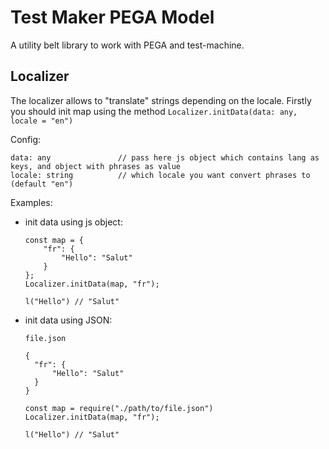 # Test Maker PEGA Model
A utility belt library to work with PEGA and test-machine. 

## Localizer
The localizer allows to "translate" strings depending on the locale. Firstly you should init map using the method `Localizer.initData(data: any, locale = "en")`

Config:
```
data: any               // pass here js object which contains lang as keys, and object with phrases as value
locale: string          // which locale you want convert phrases to (default "en")
```

Examples:

* init data using js object:
  ```
  const map = {
      "fr": {
          "Hello": "Salut"
      }
  };
  Localizer.initData(map, "fr");

  l("Hello") // "Salut"
  ```

* init data using JSON:

  `file.json`
  ```
  {
    "fr": {
        "Hello": "Salut"
    }
  }
  ```

  ```
  const map = require("./path/to/file.json")
  Localizer.initData(map, "fr");

  l("Hello") // "Salut"
  ```
